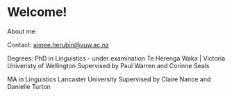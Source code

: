 # Welcome! 

About me:


Contact:
aimee.herubin@vuw.ac.nz

Degrees:
PhD in Linguistics - under examination
Te Herenga Waka | Victoria Univeristy of Wellington
Supervised by Paul Warren and Corinne Seals

MA in Linguistics 
Lancaster University
Supervised by Claire Nance and Danielle Turton
